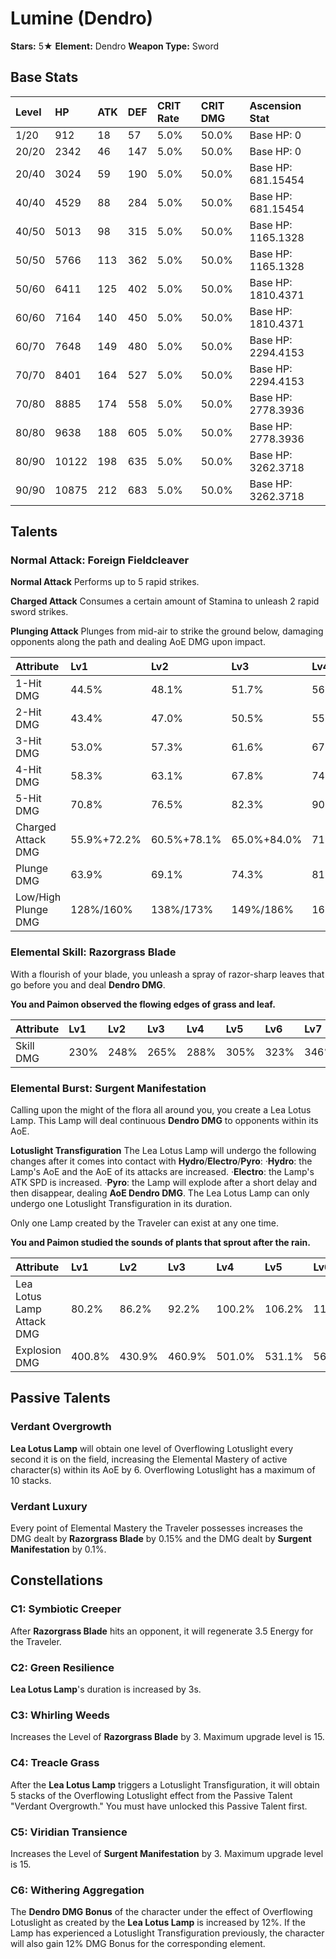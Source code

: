 # Lumine (Dendro)

**Stars:** 5★
**Element:** Dendro
**Weapon Type:** Sword

## Base Stats

| Level | HP | ATK | DEF | CRIT Rate | CRIT DMG | Ascension Stat |
| :--- | :--- | :--- | :--- | :--- | :--- | :--- |
| 1/20 | 912 | 18 | 57 | 5.0% | 50.0% | Base HP: 0 |
| 20/20 | 2342 | 46 | 147 | 5.0% | 50.0% | Base HP: 0 |
| 20/40 | 3024 | 59 | 190 | 5.0% | 50.0% | Base HP: 681.15454 |
| 40/40 | 4529 | 88 | 284 | 5.0% | 50.0% | Base HP: 681.15454 |
| 40/50 | 5013 | 98 | 315 | 5.0% | 50.0% | Base HP: 1165.1328 |
| 50/50 | 5766 | 113 | 362 | 5.0% | 50.0% | Base HP: 1165.1328 |
| 50/60 | 6411 | 125 | 402 | 5.0% | 50.0% | Base HP: 1810.4371 |
| 60/60 | 7164 | 140 | 450 | 5.0% | 50.0% | Base HP: 1810.4371 |
| 60/70 | 7648 | 149 | 480 | 5.0% | 50.0% | Base HP: 2294.4153 |
| 70/70 | 8401 | 164 | 527 | 5.0% | 50.0% | Base HP: 2294.4153 |
| 70/80 | 8885 | 174 | 558 | 5.0% | 50.0% | Base HP: 2778.3936 |
| 80/80 | 9638 | 188 | 605 | 5.0% | 50.0% | Base HP: 2778.3936 |
| 80/90 | 10122 | 198 | 635 | 5.0% | 50.0% | Base HP: 3262.3718 |
| 90/90 | 10875 | 212 | 683 | 5.0% | 50.0% | Base HP: 3262.3718 |

## Talents

### Normal Attack: Foreign Fieldcleaver

**Normal Attack**
Performs up to 5 rapid strikes.

**Charged Attack**
Consumes a certain amount of Stamina to unleash 2 rapid sword strikes.

**Plunging Attack**
Plunges from mid-air to strike the ground below, damaging opponents along the path and dealing AoE DMG upon impact.

| Attribute | Lv1 | Lv2 | Lv3 | Lv4 | Lv5 | Lv6 | Lv7 | Lv8 | Lv9 | Lv10 | Lv11 | Lv12 | Lv13 | Lv14 | Lv15 |
| :--- | :--- | :--- | :--- | :--- | :--- | :--- | :--- | :--- | :--- | :--- | :--- | :--- | :--- | :--- | :--- |
| 1-Hit DMG | 44.5% | 48.1% | 51.7% | 56.9% | 60.5% | 64.6% | 70.3% | 76.0% | 81.7% | 87.9% | 94.1% |
| 2-Hit DMG | 43.4% | 47.0% | 50.5% | 55.6% | 59.1% | 63.1% | 68.7% | 74.2% | 79.8% | 85.9% | 91.9% |
| 3-Hit DMG | 53.0% | 57.3% | 61.6% | 67.8% | 72.1% | 77.0% | 83.8% | 90.6% | 97.3% | 105% | 112% |
| 4-Hit DMG | 58.3% | 63.1% | 67.8% | 74.6% | 79.3% | 84.8% | 92.2% | 99.7% | 107% | 115% | 123% |
| 5-Hit DMG | 70.8% | 76.5% | 82.3% | 90.5% | 96.3% | 103% | 112% | 121% | 130% | 140% | 150% |
| Charged Attack DMG | 55.9%+72.2% | 60.5%+78.1% | 65.0%+84.0% | 71.5%+92.4% | 76.1%+98.3% | 81.3%+105% | 88.4%+114% | 95.6%+123% | 103%+133% | 111%+143% | 118%+153% |
| Plunge DMG | 63.9% | 69.1% | 74.3% | 81.8% | 87.0% | 92.9% | 101.1% | 109.3% | 117.5% | 126.4% | 135.3% |
| Low/High Plunge DMG | 128%/160% | 138%/173% | 149%/186% | 164%/204% | 174%/217% | 186%/232% | 202%/253% | 219%/273% | 235%/293% | 253%/316% | 271%/338% |

### Elemental Skill: Razorgrass Blade

With a flourish of your blade, you unleash a spray of razor-sharp leaves that go before you and deal **Dendro DMG**.

**You and Paimon observed the flowing edges of grass and leaf.**

| Attribute | Lv1 | Lv2 | Lv3 | Lv4 | Lv5 | Lv6 | Lv7 | Lv8 | Lv9 | Lv10 | Lv11 | Lv12 | Lv13 | Lv14 | Lv15 |
| :--- | :--- | :--- | :--- | :--- | :--- | :--- | :--- | :--- | :--- | :--- | :--- | :--- | :--- | :--- | :--- |
| Skill DMG | 230% | 248% | 265% | 288% | 305% | 323% | 346% | 369% | 392% | 415% | 438% | 461% | 490% |

### Elemental Burst: Surgent Manifestation

Calling upon the might of the flora all around you, you create a Lea Lotus Lamp.
This Lamp will deal continuous **Dendro DMG** to opponents within its AoE.

**Lotuslight Transfiguration**
The Lea Lotus Lamp will undergo the following changes after it comes into contact with **Hydro**/**Electro**/**Pyro**:
·**Hydro**: the Lamp's AoE and the AoE of its attacks are increased.
·**Electro**: the Lamp's ATK SPD is increased.
·**Pyro**: the Lamp will explode after a short delay and then disappear, dealing **AoE Dendro DMG**.
The Lea Lotus Lamp can only undergo one Lotuslight Transfiguration in its duration.

Only one Lamp created by the Traveler can exist at any one time.

**You and Paimon studied the sounds of plants that sprout after the rain.**

| Attribute | Lv1 | Lv2 | Lv3 | Lv4 | Lv5 | Lv6 | Lv7 | Lv8 | Lv9 | Lv10 | Lv11 | Lv12 | Lv13 | Lv14 | Lv15 |
| :--- | :--- | :--- | :--- | :--- | :--- | :--- | :--- | :--- | :--- | :--- | :--- | :--- | :--- | :--- | :--- |
| Lea Lotus Lamp Attack DMG | 80.2% | 86.2% | 92.2% | 100.2% | 106.2% | 112.2% | 120.2% | 128.3% | 136.3% | 144.3% | 152.3% | 160.3% | 170.3% |
| Explosion DMG | 400.8% | 430.9% | 460.9% | 501.0% | 531.1% | 561.1% | 601.2% | 641.3% | 681.4% | 721.4% | 761.5% | 801.6% | 851.7% |

## Passive Talents

### Verdant Overgrowth

**Lea Lotus Lamp** will obtain one level of Overflowing Lotuslight every second it is on the field, increasing the Elemental Mastery of active character(s) within its AoE by 6. Overflowing Lotuslight has a maximum of 10 stacks.

### Verdant Luxury

Every point of Elemental Mastery the Traveler possesses increases the DMG dealt by **Razorgrass Blade** by 0.15% and the DMG dealt by **Surgent Manifestation** by 0.1%.

## Constellations

### C1: Symbiotic Creeper

After **Razorgrass Blade** hits an opponent, it will regenerate 3.5 Energy for the Traveler.

### C2: Green Resilience

**Lea Lotus Lamp**'s duration is increased by 3s.

### C3: Whirling Weeds

Increases the Level of **Razorgrass Blade** by 3.
Maximum upgrade level is 15.

### C4: Treacle Grass

After the **Lea Lotus Lamp** triggers a Lotuslight Transfiguration, it will obtain 5 stacks of the Overflowing Lotuslight effect from the Passive Talent "Verdant Overgrowth."
You must have unlocked this Passive Talent first.

### C5: Viridian Transience

Increases the Level of **Surgent Manifestation** by 3.
Maximum upgrade level is 15.

### C6: Withering Aggregation

The **Dendro DMG Bonus** of the character under the effect of Overflowing Lotuslight as created by the **Lea Lotus Lamp** is increased by 12%. If the Lamp has experienced a Lotuslight Transfiguration previously, the character will also gain 12% DMG Bonus for the corresponding element.

